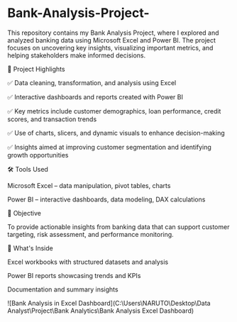 # Bank-Analysis-Project-

This repository contains my Bank Analysis Project, where I explored and analyzed banking data using Microsoft Excel and Power BI. The project focuses on uncovering key insights, visualizing important metrics, and helping stakeholders make informed decisions.

📂 Project Highlights

✅ Data cleaning, transformation, and analysis using Excel

✅ Interactive dashboards and reports created with Power BI

✅ Key metrics include customer demographics, loan performance, credit scores, and transaction trends

✅ Use of charts, slicers, and dynamic visuals to enhance decision-making

✅ Insights aimed at improving customer segmentation and identifying growth opportunities

🛠 Tools Used

Microsoft Excel – data manipulation, pivot tables, charts

Power BI – interactive dashboards, data modeling, DAX calculations

🎯 Objective

To provide actionable insights from banking data that can support customer targeting, risk assessment, and performance monitoring.

📁 What's Inside

Excel workbooks with structured datasets and analysis

Power BI reports showcasing trends and KPIs

Documentation and summary insights

![Bank Analysis in Excel Dashboard](C:\Users\NARUTO\Desktop\Data Analyst\Project\Bank Analytics\Bank Analysis Excel Dashboard)


